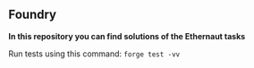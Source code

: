 ## Foundry

**In this repository you can find solutions of the Ethernaut tasks**

Run tests using this command: `forge test -vv`
